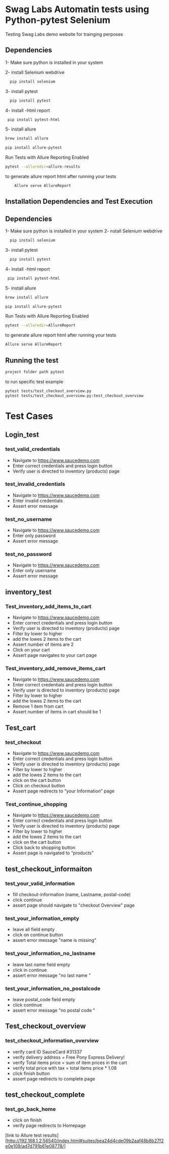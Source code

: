 
# Swag Labs Automatin tests using Python-pytest Selenium

Testing Swag Labs demo website for trainging perposes 



## Dependencies

1- Make sure python is installed in your system 

2- install Selenium webdrive

```bash
  pip install selenium
```
3- install pytest

```bash
  pip install pytest
```
4- install -html report
```bash
 pip install pytest-html
```
5- install allure
```bash
brew install allure
```
```bash
pip install allure-pytest
```

Run Tests with Allure Reporting Enabled
```bash
pytest --alluredir=allure-results
```

to generate allure report html after running your tests
```bash
    Allure serve AllureReport
```

## Installation Dependencies and Test Execution

## Dependencies

1- Make sure python is installed in your system 
2- nstall Selenium webdrive

```bash
  pip install selenium
```
3- install pytest

```bash
  pip install pytest
```
4- install -html report
```bash
 pip install pytest-html
```
5- install allure
```bash
brew install allure
```
```bash
pip install allure-pytest
```

Run Tests with Allure Reporting Enabled
```bash
pytest --alluredir=AllureReport
```

to generate allure report html after running your tests
```bash
Allure serve AllureReport
```

## Running the test 
```bash
project folder path pytest
```
to run specific test example
```bash
pytest tests/test_checkout_overview.py
pytest tests/test_checkout_overview.py:test_checkout_overview
```

# Test Cases

## Login_test

### test_valid_credentials
- Navigate  to https://www.saucedemo.com
- Enter correct credentials and press login button
- Verify user is directed to inventory (products) page
### test_invalid_credentials
- Navigate  to https://www.saucedemo.com
- Enter invalid credentials
- Assert error message
### test_no_username
- Navigate  to https://www.saucedemo.com
- Enter only password
- Assert error message
### test_no_password
- Navigate  to https://www.saucedemo.com
- Enter only username
- Assert error message

## inventory_test
### Test_inventory_add_items_to_cart
- Navigate  to https://www.saucedemo.com
- Enter correct credentials and press login button
- Verify user is directed to inventory (products) page
- Filter by lower to higher
- add the lowes 2 items to the cart
- Assert number of items are 2 
- Click on your cart
- Assert page navigates to your cart page
### Test_inventory_add_remove_items_cart
- Navigate  to https://www.saucedemo.com
- Enter correct credentials and press login button
- Verify user is directed to inventory (products) page
- Filter by lower to higher
- add the lowes 2 items to the cart
- Remove 1 item from cart
- Assert number of items in cart should be 1

## Test_cart
### test_checkout
- Navigate  to https://www.saucedemo.com
- Enter correct credentials and press login button
- Verify user is directed to inventory (products) page
- Filter by lower to higher
- add the lowes 2 items to the cart
- click on the cart button
- Click on checkout button 
- Assert page redirects to “your Information” page
	

### Test_continue_shopping
- Navigate  to https://www.saucedemo.com
- Enter correct credentials and press login button
- Verify user is directed to inventory (products) page
- Filter by lower to higher
- add the lowes 2 items to the cart
- click on the cart button
- Click back to shopping button
- Assert page is navigated to “products” 

## test_checkout_informaiton
### test_your_valid_information
- fill checkout-information (name, Lastname, postal-code)
- click continue 
- assert page should navigate to "checkout Overview" page

### test_your_information_empty
- leave all field empty 
- click on continue button
- assert error message "name is missing" 

### test_your_information_no_lastname
- leave last name field empty
- click in continue 
- assert error message "no last name "

### test_your_information_no_postalcode
- leave postal_code field empty 
- click continue
- assert error message "no postal code "

## Test_checkout_overview
### test_checkout_information_overview
- verify card ID SauceCard #31337
- verify delivery address = Free Pony Express Delivery!
- verify Total items price = sum of item prices in the cart
- verify total price with tax = total items price * 1.08
- click finish button 
- assert page redirects to complete page

## test_checkout_complete
### test_go_back_home
- click on finish
- verify page redirects to Homepage 

[link to Allure test results][http://192.168.1.2:56540/index.html#suites/bea24d4cde09b2aaf48b8b27f2e0e109/ad7d791b61e08778/]



